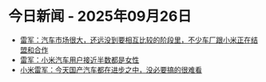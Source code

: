 # 今日新闻 - 2025年09月26日
- [雷军：汽车市场很大，还远没到要相互比较的阶段里，不少车厂跟小米正在结盟和合作](https://www.ithome.com/0/885/877.htm)
- [雷军：小米汽车用户接近半数都是女性](https://www.ithome.com/0/885/876.htm)
- [小米雷军：今天国产汽车都在进步之中，没必要搞的很难看](https://www.ithome.com/0/885/875.htm)
